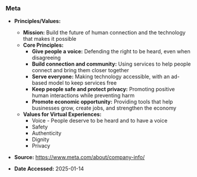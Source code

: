 ### Meta

- **Principles/Values:**
  - **Mission:** Build the future of human connection and the technology that makes it possible
  - **Core Principles:**
    - **Give people a voice:** Defending the right to be heard, even when disagreeing
    - **Build connection and community:** Using services to help people connect and bring them closer together
    - **Serve everyone:** Making technology accessible, with an ad-based model to keep services free
    - **Keep people safe and protect privacy:** Promoting positive human interactions while preventing harm
    - **Promote economic opportunity:** Providing tools that help businesses grow, create jobs, and strengthen the economy
  - **Values for Virtual Experiences:**
    - Voice - People deserve to be heard and to have a voice
    - Safety
    - Authenticity
    - Dignity
    - Privacy

- **Source:** https://www.meta.com/about/company-info/
- **Date Accessed:** 2025-01-14